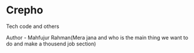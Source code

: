 # Crepho
Tech code and others

Author - Mahfujur Rahman(Mera jana and who is the main thing we want to do and make a thousend job section)
